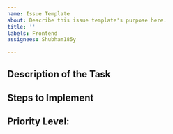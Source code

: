 ```yaml
---
name: Issue Template
about: Describe this issue template's purpose here.
title: ''
labels: Frontend
assignees: Shubham185y

---
```


## Description of the Task


## Steps to Implement


## Priority Level:
